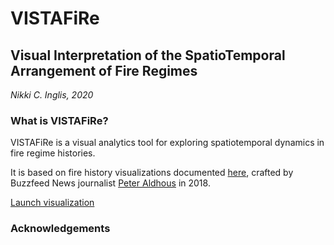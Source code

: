 # VISTAFiRe
## Visual Interpretation of the SpatioTemporal Arrangement of Fire Regimes


_Nikki C. Inglis, 2020_

### What is VISTAFiRe?
VISTAFiRe is a visual analytics tool for exploring spatiotemporal dynamics in fire regime histories. 

It is based on fire history visualizations documented [here](https://buzzfeednews.github.io/2018-07-wildfire-trends/), crafted by Buzzfeed News journalist [Peter Aldhous](https://github.com/paldhous) in 2018. 


[Launch visualization](ncsu-landchangelab.github.io/vistafire.html) 


### Acknowledgements
